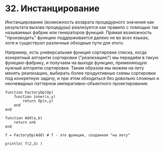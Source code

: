 # 32. Инстанцирование

Инстанцирование (возможность возврата процедурного значения как результата вызова процедуры) реализуется как правило с помощью так называемых фабрик или генераторов функций.
Прямая возможность "производить" функцию поддерживается далеко не во всех языках, хотя и существуют различные обходные пути для этого.

Например, есть универсальная функция сортировки списка, когда конкретный алгоритм сортировки ("реализацию") мы передаём в такую функцию-фабрику, и получаем на выходе функцию, применяющую нужный алгоритм сортировки. Таким образом мы можем на лету менять реализацию, выбирать более продуктивные схемы сортировки под конкретную задачу, и при этом обходиться без довольно сложных и неочевидных паттернов императивно-объектного проектирования.

```
function FactoryOp(Op)
    function inner(x,y)
        return Op(x,y)
    end
end

function Add(a,b)
    return a+b
end

f = FactoryOp(Add) # f - это функция, созданная "на лету"

println( f(2,3) )
```